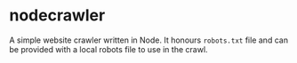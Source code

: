 
# nodecrawler

A simple website crawler written in Node. It honours `robots.txt` file and can be provided with a local robots file to use in the crawl.